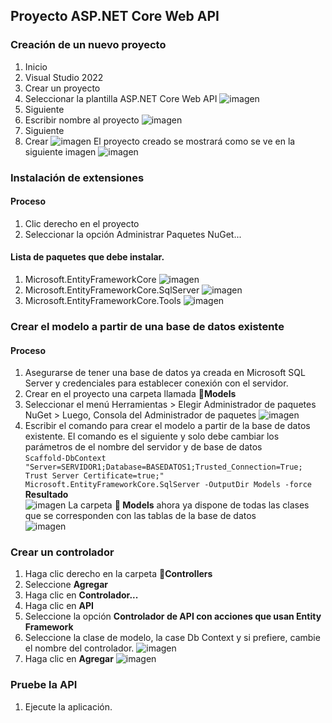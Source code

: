## Proyecto ASP.NET Core Web API 
### Creación de un nuevo proyecto
1. Inicio
2. Visual Studio 2022
3. Crear un proyecto
4. Seleccionar la plantilla ASP.NET Core Web API ![imagen](https://github.com/user-attachments/assets/55518d04-be1d-4077-9b43-c325c38ca8d0)
5. Siguiente
6. Escribir nombre al proyecto
![imagen](https://github.com/user-attachments/assets/5efdf517-2e87-4917-921d-cc843ad1ff3d)
10. Siguiente
11. Crear
![imagen](https://github.com/user-attachments/assets/719e5474-c6ff-4015-a8a5-c297cdc7b086)
El proyecto creado se mostrará como se ve en la siguiente imagen
![imagen](https://github.com/user-attachments/assets/e99b1252-9d5c-41d7-9317-55bb9543d935)

### Instalación de extensiones
#### Proceso
1. Clic derecho en el proyecto
2. Seleccionar la opción Administrar Paquetes NuGet...
#### Lista de paquetes que debe instalar.
1. Microsoft.EntityFrameworkCore
![imagen](https://github.com/user-attachments/assets/06dea038-50c2-40af-8bf2-d425e9ddc5a5)
3. Microsoft.EntityFrameworkCore.SqlServer
![imagen](https://github.com/user-attachments/assets/66ef0bd9-a130-4018-90da-87dbe7153ceb)
4. Microsoft.EntityFrameworkCore.Tools
![imagen](https://github.com/user-attachments/assets/af0228c4-f503-4932-adf1-45bfab985e8a)
### Crear el modelo a partir de una base de datos existente
#### Proceso
1. Asegurarse de tener una base de datos ya creada en Microsoft SQL Server y credenciales para establecer conexión con el servidor.
2. Crear en el proyecto una carpeta llamada **:file_folder:Models**
3. Seleccionar el menú Herramientas > Elegir Administrador de paquetes NuGet > Luego, Consola del Administrador de paquetes
![imagen](https://github.com/user-attachments/assets/e7138d21-1e66-4de8-8065-a052e5ed8b92)
5. Escribir el comando para crear el modelo a partir de la base de datos existente. El comando es el siguiente y solo debe cambiar los parámetros de el nombre del servidor y de base de datos  
`Scaffold-DbContext "Server=SERVIDOR1;Database=BASEDATOS1;Trusted_Connection=True; Trust Server Certificate=true;" Microsoft.EntityFrameworkCore.SqlServer -OutputDir Models -force`  
**Resultado**  
![imagen](https://github.com/user-attachments/assets/4b4770f9-ce76-415f-81dd-58c0359cfe79)
La carpeta **📁 Models** ahora ya dispone de todas las clases que se corresponden con las tablas de la base de datos  
![imagen](https://github.com/user-attachments/assets/1bb6ae44-3147-40a7-9952-43ff4293d033)
### Crear un controlador
1. Haga clic derecho en la carpeta **📁Controllers**
2. Seleccione **Agregar**
3. Haga clic en **Controlador...**
4. Haga clic en **API**
5. Seleccione la opción **Controlador de API con acciones que usan Entity Framework**
6. Seleccione la clase de modelo, la case Db Context y si prefiere, cambie el nombre del controlador.
![imagen](https://github.com/user-attachments/assets/73d59158-87d8-473b-9b87-398ddc605deb)
7. Haga clic en **Agregar**
![imagen](https://github.com/user-attachments/assets/ab78caea-1580-4313-9f80-c7a3b2d09450)
### Pruebe la API
1. Ejecute la aplicación.

